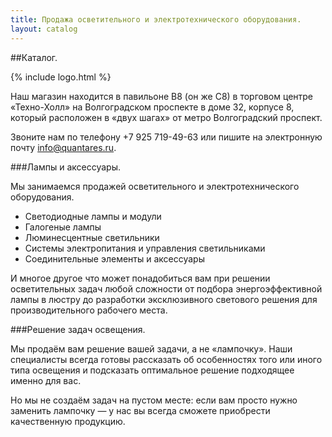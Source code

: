 ```yaml
---
title: Продажа осветительного и электротехнического оборудования.
layout: catalog
---
```


##Каталог.

{% include logo.html %}

Наш магазин находится в павильоне B8 (он же C8) в торговом центре «Техно-Холл» на Волгоградском проспекте в доме 32, корпусе 8, который расположен в «двух шагах» от метро Волгоградский проспект.

Звоните нам по телефону +7 925 719-49-63 или пишите на электронную почту [info@quantares.ru](mailto:info@quantares.ru).

###Лампы и аксессуары.

Мы занимаемся продажей осветительного и электротехнического оборудования.

+ Светодиодные лампы и модули
+ Галогеные лампы
+ Люминесцентные светильники
+ Системы электропитания и управления светильниками
+ Соединительные элементы и аксессуары

И многое другое что может понадобиться вам при решении осветительных задач любой сложности от подбора энергоэффективной лампы в люстру до разработки эксклюзивного светового решения для производительного рабочего места.

###Решение задач освещения.

Мы продаём вам решение вашей задачи, а не «лампочку». Наши специалисты всегда готовы рассказать об особенностях того или иного типа освещения и подсказать оптимальное решение подходящее именно для вас.

Но мы не создаём задач на пустом месте: если вам просто нужно заменить лампочку — у нас вы всегда сможете приобрести качественную продукцию.
